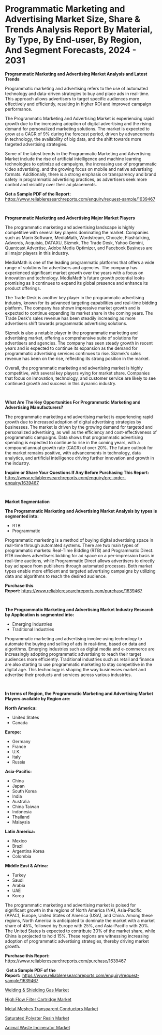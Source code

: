 <p><h1>Programmatic Marketing and Advertising Market Size, Share & Trends Analysis Report By Material, By Type, By End-user, By Region, And Segment Forecasts, 2024 - 2031</h1></p><p><strong>Programmatic Marketing and Advertising Market Analysis and Latest Trends</strong></p>
<p><p>Programmatic marketing and advertising refers to the use of automated technology and data-driven strategies to buy and place ads in real-time. This approach allows advertisers to target specific audiences more effectively and efficiently, resulting in higher ROI and improved campaign performance.</p><p>The Programmatic Marketing and Advertising Market is experiencing rapid growth due to the increasing adoption of digital advertising and the rising demand for personalized marketing solutions. The market is expected to grow at a CAGR of 9% during the forecast period, driven by advancements in technology, the availability of big data, and the shift towards more targeted advertising strategies.</p><p>Some of the latest trends in the Programmatic Marketing and Advertising Market include the rise of artificial intelligence and machine learning technologies to optimize ad campaigns, the increasing use of programmatic video advertising, and the growing focus on mobile and native advertising formats. Additionally, there is a strong emphasis on transparency and brand safety in programmatic advertising practices, as advertisers seek more control and visibility over their ad placements.</p></p>
<p><strong>Get a Sample PDF of the Report:&nbsp;</strong> <a href="https://www.reliableresearchreports.com/enquiry/request-sample/1639467">https://www.reliableresearchreports.com/enquiry/request-sample/1639467</a></p>
<p>&nbsp;</p>
<p><strong>Programmatic Marketing and Advertising Major Market Players</strong></p>
<p><p>The programmatic marketing and advertising landscape is highly competitive with several key players dominating the market. Companies such as Marin Software, MediaMath, Wordstream, Choozle, Flashtalking, Adwords, Acquisio, DATAXU, Sizmek, The Trade Desk, Yahoo Gemini, Quantcast Advertise, Adobe Media Optimizer, and Facebook Business are all major players in this industry.</p><p>MediaMath is one of the leading programmatic platforms that offers a wide range of solutions for advertisers and agencies. The company has experienced significant market growth over the years with a focus on innovation and technology. MediaMath's future growth potential looks promising as it continues to expand its global presence and enhance its product offerings.</p><p>The Trade Desk is another key player in the programmatic advertising industry, known for its advanced targeting capabilities and real-time bidding platform. The company has shown impressive market growth and is expected to continue expanding its market share in the coming years. The Trade Desk's sales revenue has been steadily increasing as more advertisers shift towards programmatic advertising solutions.</p><p>Sizmek is also a notable player in the programmatic marketing and advertising market, offering a comprehensive suite of solutions for advertisers and agencies. The company has seen steady growth in recent years and is expected to continue its expansion as the demand for programmatic advertising services continues to rise. Sizmek's sales revenue has been on the rise, reflecting its strong position in the market.</p><p>Overall, the programmatic marketing and advertising market is highly competitive, with several key players vying for market share. Companies that focus on innovation, technology, and customer service are likely to see continued growth and success in this dynamic industry.</p></p>
<p>&nbsp;</p>
<p><strong>What Are The Key Opportunities For Programmatic Marketing and Advertising Manufacturers?</strong></p>
<p><p>The programmatic marketing and advertising market is experiencing rapid growth due to increased adoption of digital advertising strategies by businesses. The market is driven by the growing demand for targeted and personalized advertising, as well as the efficiency and cost-effectiveness of programmatic campaigns. Data shows that programmatic advertising spending is expected to continue to rise in the coming years, with a compound annual growth rate (CAGR) of over 20%. The future outlook for the market remains positive, with advancements in technology, data analytics, and artificial intelligence driving further innovation and growth in the industry.</p></p>
<p><strong>Inquire or Share Your Questions If Any Before Purchasing This Report:</strong> <a href="https://www.reliableresearchreports.com/enquiry/pre-order-enquiry/1639467">https://www.reliableresearchreports.com/enquiry/pre-order-enquiry/1639467</a></p>
<p>&nbsp;</p>
<p><strong>Market Segmentation</strong></p>
<p><strong>The Programmatic Marketing and Advertising Market Analysis by types is segmented into:</strong></p>
<p><ul><li>RTB</li><li>Programmatic</li></ul></p>
<p><p>Programmatic marketing is a method of buying digital advertising space in real-time through automated systems. There are two main types of programmatic markets: Real-Time Bidding (RTB) and Programmatic Direct. RTB involves advertisers bidding for ad space on a per-impression basis in real-time auctions, while Programmatic Direct allows advertisers to directly buy ad space from publishers through automated processes. Both market types enable more efficient and targeted advertising campaigns by utilizing data and algorithms to reach the desired audience.</p></p>
<p><strong>Purchase this Report:&nbsp;</strong><a href="https://www.reliableresearchreports.com/purchase/1639467">https://www.reliableresearchreports.com/purchase/1639467</a></p>
<p>&nbsp;</p>
<p><strong>The Programmatic Marketing and Advertising Market Industry Research by Application is segmented into:</strong></p>
<p><ul><li>Emerging Industries</li><li>Traditional Industries</li></ul></p>
<p><p>Programmatic marketing and advertising involve using technology to automate the buying and selling of ads in real-time, based on data and algorithms. Emerging industries such as digital media and e-commerce are increasingly adopting programmatic advertising to reach their target audiences more efficiently. Traditional industries such as retail and finance are also starting to use programmatic marketing to stay competitive in the digital age. This technology is shaping the way businesses market and advertise their products and services across various industries.</p></p>
<p>&nbsp;</p>
<p><strong>In terms of Region, the Programmatic Marketing and Advertising Market Players available by Region are:</strong></p>
<p>
    <p> <strong> North America: </strong>
        <ul>
            <li>United States</li>
            <li>Canada</li>
        </ul>
        </p> 
    <p> <strong> Europe: </strong>
        <ul>
            <li>Germany</li>
            <li>France</li>
            <li>U.K.</li>
            <li>Italy</li>
            <li>Russia</li>
        </ul>
        </p> 
    <p> <strong> Asia-Pacific: </strong>
        <ul>
            <li>China</li>
            <li>Japan</li>
            <li>South Korea</li>
            <li>India</li>
            <li>Australia</li>
            <li>China Taiwan</li>
            <li>Indonesia</li>
            <li>Thailand</li>
            <li>Malaysia</li>
        </ul>
        </p> 
    <p> <strong> Latin America: </strong>
        <ul>
            <li>Mexico</li>
            <li>Brazil</li>
            <li>Argentina Korea</li>
            <li>Colombia</li>
        </ul>
        </p> 
    <p> <strong> Middle East & Africa: </strong>
        <ul>
            <li>Turkey</li>
            <li>Saudi</li>
            <li>Arabia</li>
            <li>UAE</li>
            <li>Korea</li>
        </ul>
    </p>
    </p>
<p><p>The programmatic marketing and advertising market is poised for significant growth in the regions of North America (NA), Asia-Pacific (APAC), Europe, United States of America (USA), and China. Among these regions, North America is anticipated to dominate the market with a market share of 45%, followed by Europe with 25%, and Asia-Pacific with 20%. The United States is expected to contribute 30% of the market share, while China is projected to hold 15%. These regions are witnessing increasing adoption of programmatic advertising strategies, thereby driving market growth.</p></p>
<p><strong>Purchase this Report: </strong><a href="https://www.reliableresearchreports.com/purchase/1639467">https://www.reliableresearchreports.com/purchase/1639467</a></p>
<p>&nbsp;<strong>Get a Sample PDF of the Report:&nbsp;&nbsp;</strong><a href="https://www.reliableresearchreports.com/enquiry/request-sample/1639467">https://www.reliableresearchreports.com/enquiry/request-sample/1639467</a></p>
<p><strong></strong></p>
<p><p><a href="https://github.com/maliyahmorrow6654/Market-Research-Report-List-3/blob/main/welding-shielding-gas-market.md">Welding & Shielding Gas Market</a></p><p><a href="https://issuu.com/reportprime-2/docs/high-flow-filter-cartridge-market-size-2030.pptx">High Flow Filter Cartridge Market</a></p><p><a href="https://github.com/antony131rp/Market-Research-Report-List-1/blob/main/metal-meshes-transparent-conductors-market.md">Metal Meshes Transparent Conductors Market</a></p><p><a href="https://github.com/ChiragRP21/Market-Research-Report-List-3/blob/main/saturated-polyster-resin-market.md">Saturated Polyster Resin Market</a></p><p><a href="https://issuu.com/reportprime-2/docs/animal-waste-incinerator-market-size-2030.pptx">Animal Waste Incinerator Market</a></p></p>